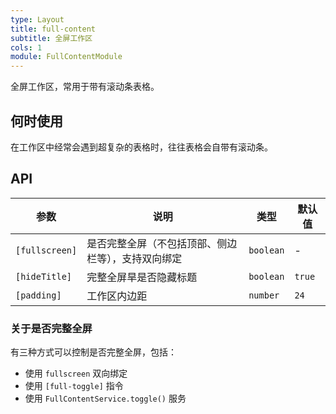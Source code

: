```yaml
---
type: Layout
title: full-content
subtitle: 全屏工作区
cols: 1
module: FullContentModule
---
```


全屏工作区，常用于带有滚动条表格。

## 何时使用

在工作区中经常会遇到超复杂的表格时，往往表格会自带有滚动条。

## API

参数 | 说明 | 类型 | 默认值
----|------|-----|------
`[fullscreen]` | 是否完整全屏（不包括顶部、侧边栏等），支持双向绑定 | `boolean` | -
`[hideTitle]` | 完整全屏旱是否隐藏标题 | `boolean` | `true`
`[padding]` | 工作区内边距 | `number` | `24`

### 关于是否完整全屏

有三种方式可以控制是否完整全屏，包括：

- 使用 `fullscreen` 双向绑定
- 使用 `[full-toggle]` 指令
- 使用 `FullContentService.toggle()` 服务
